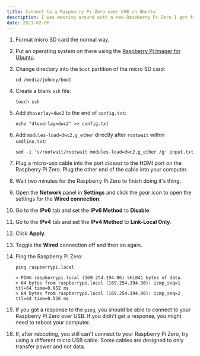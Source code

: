 ```yaml
---
title: Connect to a Raspberry Pi Zero over USB on Ubuntu
description: I was messing around with a new Raspberry Pi Zero I got for Christmas, and I was surprised how convoluted it is to SSH into the device through the USB port. So I jotted down the steps and put them here.
date: 2021-02-06
---
```


1. Format micro SD card the normal way.
1. Put an operating system on there using the [Raspberry Pi Imager for Ubuntu](https://www.raspberrypi.org/software/).
1. Change directory into the `boot` partition of the micro SD card:

    ```profile
    cd /media/johnny/boot
    ```

1. Create a blank `ssh` file:

    ```profile
    touch ssh
    ```

1. Add `dtoverlay=dwc2` to the end of `config.txt`:

    ```profile
    echo "dtoverlay=dwc2" >> config.txt
    ```

1. Add `modules-load=dwc2,g_ether` directly after `rootwait` within `cmdline.txt`:

    ```profile
    sed -i 's/rootwait/rootwait modules-load=dwc2,g_ether /g' input.txt
    ```

1. Plug a micro-usb cable into the port _closest_ to the HDMI port on the Raspberry Pi Zero. Plug the other end of the cable into your computer.
1. Wait two minutes for the Raspberry Pi Zero to finish doing it's thing.  
1. Open the **Network** panel in **Settings** and click the _gear icon_ to open the settings for the **Wired connection**:
1. Go to the **IPv6** tab and set the **IPv6 Method** to **Disable**.
1. Go to the **IPv4** tab and set the **IPv4 Method** to **Link-Local Only**.
1. Click **Apply**.
1. Toggle the **Wired** connection off and then on again.
1. Ping the Raspberry Pi Zero:

    ```profil
    ping raspberrypi.local

    > PING raspberrypi.local (169.254.194.96) 56(84) bytes of data.
    > 64 bytes from raspberrypi.local (169.254.194.96): icmp_seq=1 ttl=64 time=0.952 ms
    > 64 bytes from raspberrypi.local (169.254.194.96): icmp_seq=2 ttl=64 time=0.536 ms
    ```

1. If you got a response to the `ping`, you should be able to connect to your Raspberry Pi Zero over USB. If you didn't get a response, you might need to reboot your computer.
1. If, after rebooting, you still can't connect to your Raspberry Pi Zero, try using a different micro USB cable. Some cables are designed to only transfer power and not data.
